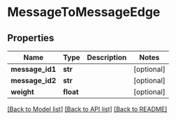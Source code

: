# MessageToMessageEdge

## Properties
Name | Type | Description | Notes
------------ | ------------- | ------------- | -------------
**message_id1** | **str** |  | [optional] 
**message_id2** | **str** |  | [optional] 
**weight** | **float** |  | [optional] 

[[Back to Model list]](../README.md#documentation-for-models) [[Back to API list]](../README.md#documentation-for-api-endpoints) [[Back to README]](../README.md)


